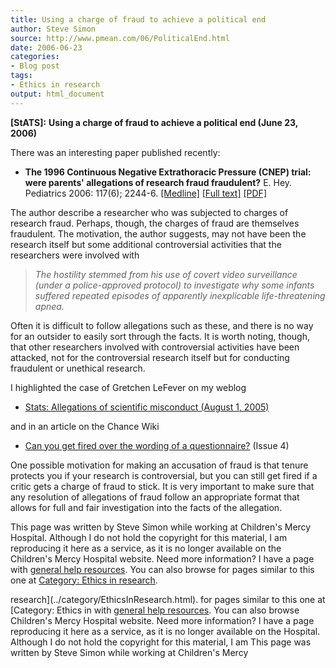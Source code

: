 ```yaml
---
title: Using a charge of fraud to achieve a political end
author: Steve Simon
source: http://www.pmean.com/06/PoliticalEnd.html
date: 2006-06-23
categories:
- Blog post
tags:
- Ethics in research
output: html_document
---
```

**[StATS]:** **Using a charge of fraud to achieve a
political end (June 23, 2006)**

There was an interesting paper published recently:

-   **The 1996 Continuous Negative Extrathoracic Pressure (CNEP) trial:
    were parents' allegations of research fraud fraudulent?** E. Hey.
    Pediatrics 2006: 117(6); 2244-6.
    [\[Medline\]](http://www.ncbi.nlm.nih.gov/entrez/query.fcgi?cmd=Retrieve&db=PubMed&list_uids=16740870&dopt=Abstract)
    [\[Full
    text\]](http://pediatrics.aappublications.org/cgi/content/full/117/6/2244)
    [\[PDF\]](http://pediatrics.aappublications.org/cgi/reprint/117/6/2244.pdf)

The author describe a researcher who was subjected to charges of
research fraud. Perhaps, though, the charges of fraud are themselves
fraudulent. The motivation, the author suggests, may not have been the
research itself but some additional controversial activities that the
researchers were involved with

> *The hostility stemmed from his use of covert video surveillance
> (under a police-approved protocol) to investigate why some infants
> suffered repeated episodes of apparently inexplicable life-threatening
> apnea.*

Often it is difficult to follow allegations such as these, and there is
no way for an outsider to easily sort through the facts. It is worth
noting, though, that other researchers involved with controversial
activities have been attacked, not for the controversial research itself
but for conducting fraudulent or unethical research.

I highlighted the case of Gretchen LeFever on my weblog

-   [Stats: Allegations of scientific misconduct (August
    1, 2005)](http://www.pmean.com/weblog2005/ScientificMisconduct.asp)

and in an article on the Chance Wiki

-   [Can you get fired over the wording of a
    questionnaire?](http://chance.dartmouth.edu/chancewiki/index.php/Chance_News_4#Can_you_get_fired_over_the_wording_of_a_questionnaire.3F)
    (Issue 4)

One possible motivation for making an accusation of fraud is that tenure
protects you if your research is controversial, but you can still get
fired if a critic gets a charge of fraud to stick. It is very important
to make sure that any resolution of allegations of fraud follow an
appropriate format that allows for full and fair investigation into the
facts of the allegation.

This page was written by Steve Simon while working at Children's Mercy
Hospital. Although I do not hold the copyright for this material, I am
reproducing it here as a service, as it is no longer available on the
Children's Mercy Hospital website. Need more information? I have a page
with [general help resources](../GeneralHelp.html). You can also browse
for pages similar to this one at [Category: Ethics in
research](../category/EthicsInResearch.html).
<!---More--->
research](../category/EthicsInResearch.html).
for pages similar to this one at [Category: Ethics in
with [general help resources](../GeneralHelp.html). You can also browse
Children's Mercy Hospital website. Need more information? I have a page
reproducing it here as a service, as it is no longer available on the
Hospital. Although I do not hold the copyright for this material, I am
This page was written by Steve Simon while working at Children's Mercy

<!---Do not use
**[StATS]:** **Using a charge of fraud to achieve a
This page was written by Steve Simon while working at Children's Mercy
Hospital. Although I do not hold the copyright for this material, I am
reproducing it here as a service, as it is no longer available on the
Children's Mercy Hospital website. Need more information? I have a page
with [general help resources](../GeneralHelp.html). You can also browse
for pages similar to this one at [Category: Ethics in
research](../category/EthicsInResearch.html).
--->

